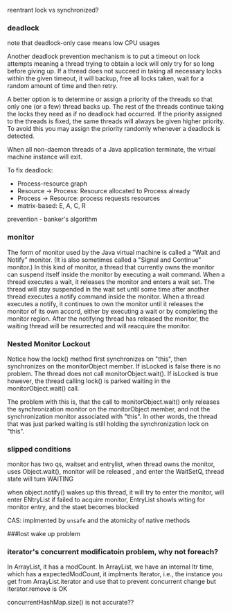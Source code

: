 reentrant lock vs synchronized?

### deadlock
note that deadlock-only case means low CPU usages

Another deadlock prevention mechanism is to put a timeout on lock attempts meaning a thread trying to obtain a lock will only try for so long before giving up. If a thread does not succeed in taking all necessary locks within the given timeout, it will backup, free all locks taken, wait for a random amount of time and then retry.

A better option is to determine or assign a priority of the threads so that only one (or a few) thread backs up. The rest of the threads continue taking the locks they need as if no deadlock had occurred. If the priority assigned to the threads is fixed, the same threads will always be given higher priority. To avoid this you may assign the priority randomly whenever a deadlock is detected.

When all non-daemon threads of a Java application terminate, the virtual machine instance will exit.

To fix deadlock:
* Process-resource graph
 * Resource -> Process: Resource allocated to Process already
 * Process -> Resource: process requests resources
* matrix-based: E, A, C, R

prevention - banker's algorithm


### monitor
The form of monitor used by the Java virtual machine is called a "Wait and Notify" monitor. (It is also sometimes called a "Signal and Continue" monitor.) In this kind of monitor, a thread that currently owns the monitor can suspend itself inside the monitor by executing a wait command. When a thread executes a wait, it releases the monitor and enters a wait set. The thread will stay suspended in the wait set until some time after another thread executes a notify command inside the monitor. When a thread executes a notify, it continues to own the monitor until it releases the monitor of its own accord, either by executing a wait or by completing the monitor region. After the notifying thread has released the monitor, the waiting thread will be resurrected and will reacquire the monitor.

### Nested Monitor Lockout

Notice how the lock() method first synchronizes on "this", then synchronizes on the monitorObject member. If isLocked is false there is no problem. The thread does not call monitorObject.wait(). If isLocked is true however, the thread calling lock() is parked waiting in the monitorObject.wait() call.

The problem with this is, that the call to monitorObject.wait() only releases the synchronization monitor on the monitorObject member, and not the synchronization monitor associated with "this". In other words, the thread that was just parked waiting is still holding the synchronization lock on "this".

### slipped conditions

monitor has two qs, waitset and entrylist, when thread owns the monitor, uses Object.wait(), monitor will be released , and enter the WaitSetQ, thread state will turn WAITING

when object.notify() wakes up this thread, it will try to enter the monitor, will enter ENtryList if failed to acquire monitor, EntryList showls witing for monitor entry, and the staet becomes blocked

CAS: implmented by `unsafe` and the atomicity of native methods

###lost wake up problem

### iterator's concurrent modificatoin problem, why not foreach?
In ArrayList, it has a  modCount.
In ArrayList, we have an internal Itr time, which has a expectedModCount, it implments Iterator, i.e., the instance you get from ArrayList.iterator and use that to prevent concurrent change
but iterator.remove is OK

concurrentHashMap.size() is not accurate??
